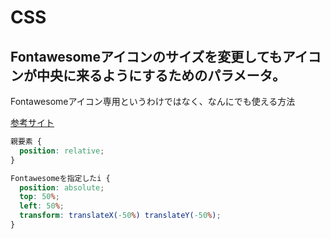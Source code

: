 # CSS

## Fontawesomeアイコンのサイズを変更してもアイコンが中央に来るようにするためのパラメータ。

Fontawesomeアイコン専用というわけではなく、なんにでも使える方法

[参考サイト](https://saruwakakun.com/html-css/basic/centering)

```css
親要素 {
  position: relative;
}

Fontawesomeを指定したi {
  position: absolute;
  top: 50%;
  left: 50%;
  transform: translateX(-50%) translateY(-50%);
}

```
